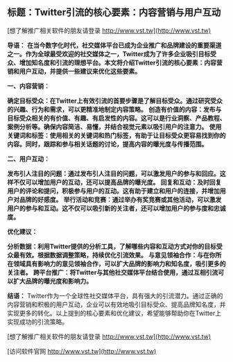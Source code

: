 ## **标题：Twitter引流的核心要素：内容营销与用户互动**

[想了解推广相关软件的朋友请登录 http://www.vst.tw](http://www.vst.tw)

**导语：**
**在当今数字化时代，社交媒体平台已成为企业推广和品牌建设的重要渠道之一。作为全球最受欢迎的社交媒体之一，Twitter成为了许多企业吸引目标受众、增加知名度和引流的理想平台。本文将介绍Twitter引流的核心要素：内容营销和用户互动，并提供一些建议来优化这些要素。**

**一、内容营销：**

**确定目标受众：在Twitter上有效引流的首要步骤是了解目标受众。通过研究受众的兴趣、行为和需求，可以更精准地制定内容策略。**
**创造有价值的内容：发布与目标受众相关的有价值、有趣、有启发性的内容。这可以是行业洞察、产品教程、案例分析等。确保内容简洁、易懂，并结合视觉元素以吸引用户的注意力。**
**使用关键词和标签：使用相关的关键词和热门标签，有助于让目标受众更容易找到你的内容。同时，跟踪和参与相关话题的讨论，提高内容的曝光度与传播范围。**

**二、用户互动：**

**发布引人注目的问题：通过发布引人注目的问题，可以激发用户的参与和回应。这样不仅可以增加用户的互动，还可以提高品牌的曝光度。**
**回复和互动：及时回复用户的评论和提问，积极参与用户的互动。这有助于建立和用户的连接，并增加用户对品牌的好感度。**
**举行活动和竞赛：通过举办有奖竞赛或其他活动，可以激发用户的参与和互动。这不仅可以吸引新的关注者，还可以增加用户的参与度和忠诚度。**

**优化建议：**

**分析数据：利用Twitter提供的分析工具，了解哪些内容和互动方式对你的目标受众最有效。根据数据调整策略，持续优化引流效果。**
**与意见领袖合作：与在你所在领域具有影响力的意见领袖合作，可以扩大品牌的影响力和知名度，吸引更多的关注者。**
**跨平台推广：将Twitter与其他社交媒体平台结合使用，通过互相引流可以扩大品牌的曝光度和影响力。**

**结语：**
Twitter作为一个全球性社交媒体平台，具有强大的引流潜力。通过正确的内容营销和积极的用户互动，企业可以有效地吸引目标受众、提高品牌知名度，并实现更多的转化。以上提到的核心要素和优化建议，希望能够帮助你在Twitter上实现成功的引流策略。

[想了解推广相关软件的朋友请登录 http://www.vst.tw](http://www.vst.tw)


[访问软件官网 http://www.vst.tw](http://www.vst.tw)
